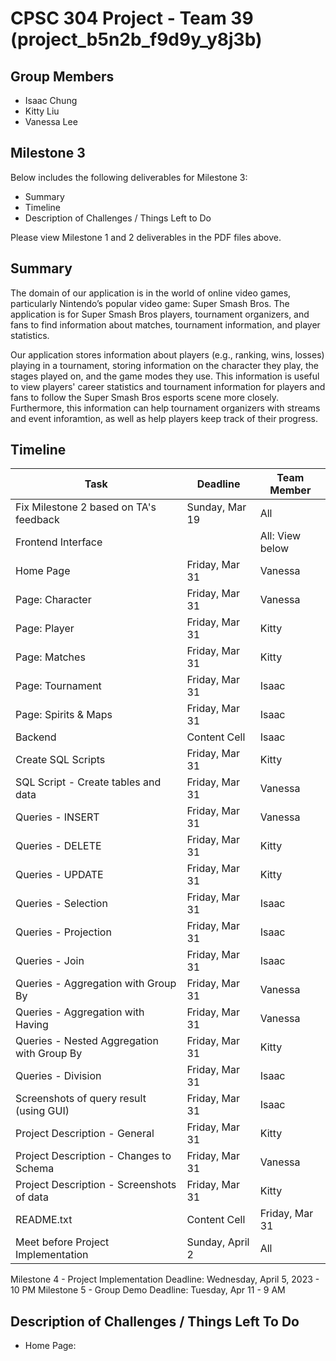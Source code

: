 # CPSC 304 Project - Team 39 (project_b5n2b_f9d9y_y8j3b)

## Group Members
- Isaac Chung
- Kitty Liu
- Vanessa Lee

## Milestone 3
Below includes the following deliverables for Milestone 3:
- Summary
- Timeline
- Description of Challenges / Things Left to Do

Please view Milestone 1 and 2 deliverables in the PDF files above.

## Summary
The domain of our application is in the world of online video games, particularly Nintendo’s popular video game: Super Smash Bros. The application is for Super Smash Bros players, tournament organizers, and fans to find information about matches, tournament information, and  player statistics. 

Our application stores information about players (e.g., ranking, wins, losses) playing in a tournament, storing information on the character they play, the stages played on, and the game modes they use. This information is useful to view players' career statistics and tournament information for players and fans to follow the Super Smash Bros esports scene more closely. Furthermore, this information can help tournament organizers with streams and event inforamtion, as well as help players keep track of their progress. 

## Timeline
| Task          | Deadline      |  Team Member  |
| ------------- | ------------- | ------------- |
| Fix Milestone 2 based on TA's feedback | Sunday, Mar 19  | All |
| Frontend Interface | | All: View below |
| Home Page | Friday, Mar 31 | Vanessa |
| Page: Character | Friday, Mar 31  | Vanessa  |
| Page: Player| Friday, Mar 31 | Kitty |
| Page: Matches | Friday, Mar 31  | Kitty  |
| Page: Tournament  | Friday, Mar 31  | Isaac |
| Page: Spirits & Maps | Friday, Mar 31 | Isaac  |
| Backend | Content Cell | Isaac |
| Create SQL Scripts | Friday, Mar 31 | Kitty  |
| SQL Script - Create tables and data | Friday, Mar 31  | Vanessa  |
| Queries - INSERT  | Friday, Mar 31  | Vanessa  |
| Queries - DELETE | Friday, Mar 31 | Kitty  |
| Queries - UPDATE | Friday, Mar 31 | Kitty  |
| Queries - Selection | Friday, Mar 31 | Isaac  |
| Queries - Projection | Friday, Mar 31 | Isaac  |
| Queries - Join | Friday, Mar 31 | Isaac  |
| Queries - Aggregation with Group By| Friday, Mar 31 | Vanessa  |
| Queries - Aggregation with Having | Friday, Mar 31 | Vanessa  |
| Queries - Nested Aggregation with Group By | Friday, Mar 31 | Kitty  |
| Queries - Division | Friday, Mar 31 | Isaac  |
| Screenshots of query result (using GUI) | Friday, Mar 31 | Isaac  |
| Project Description - General  | Friday, Mar 31  | Kitty  |
| Project Description - Changes to Schema | Friday, Mar 31 | Vanessa  |
| Project Description - Screenshots of data  | Friday, Mar 31 | Kitty  |
| README.txt | Content Cell | Friday, Mar 31  |
| Meet before Project Implementation | Sunday, April 2 | All  |

Milestone 4 - Project Implementation Deadline: Wednesday, April 5, 2023 - 10 PM
Milestone 5 - Group Demo Deadline: Tuesday, Apr 11 - 9 AM

## Description of Challenges / Things Left To Do

- Home Page: 

